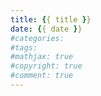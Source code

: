 ```yaml
---
title: {{ title }}
date: {{ date }}
#categories:
#tags:
#mathjax: true
#copyright: true
#comment: true
---
```

